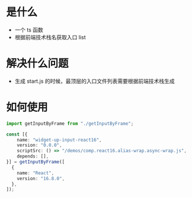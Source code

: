 # 是什么

- 一个 ts 函数
- 根据前端技术栈名获取入口 list

# 解决什么问题

- 生成 start.js 的时候，最顶层的入口文件列表需要根据前端技术栈生成

# 如何使用

```ts
import getInputByFrame from "./getInputByFrame";

const [{
    name: "widget-up-input-react16",
    version: "0.0.0",
    scriptSrc: () => "/demos/comp.react16.alias-wrap.async-wrap.js",
    depends: [],
}] = getInputByFrame([
  {
    name: "React",
    version: "16.8.0",
  },
]);
```
